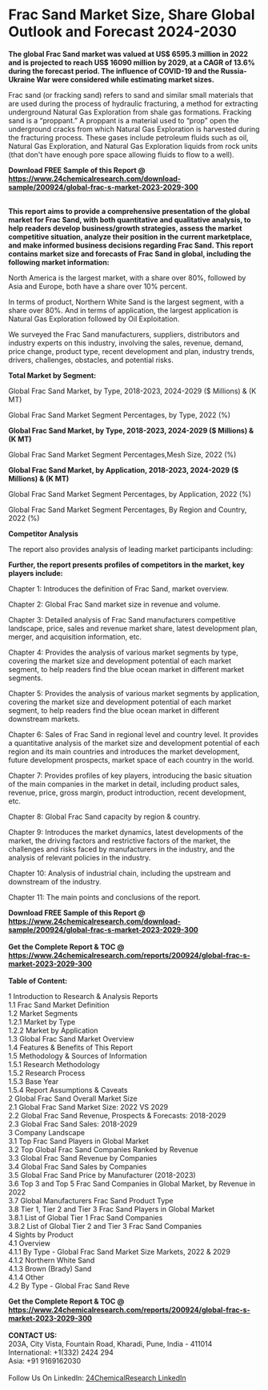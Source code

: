 <h1>Frac Sand Market Size, Share Global Outlook and Forecast 2024-2030</h1><p><strong>The global Frac Sand market was valued at US$ 6595.3 million in 2022 and is projected to reach US$ 16090 million by 2029, at a CAGR of 13.6% during the forecast period. The influence of COVID-19 and the Russia-Ukraine War were considered while estimating market sizes.</strong></p><p>
</p><p>Frac sand (or fracking sand) refers to sand and similar small materials that are used during the process of hydraulic fracturing, a method for extracting underground Natural Gas Exploration from shale gas formations. Fracking sand is a “proppant.” A proppant is a material used to “prop” open the underground cracks from which Natural Gas Exploration is harvested during the fracturing process. These gases include petroleum fluids such as oil, Natural Gas Exploration, and Natural Gas Exploration liquids from rock units (that don't have enough pore space allowing fluids to flow to a well).</p><div><b>Download FREE Sample of this Report @ 
            <a href="https://www.24chemicalresearch.com/download-sample/200924/global-frac-s-market-2023-2029-300">
            https://www.24chemicalresearch.com/download-sample/200924/global-frac-s-market-2023-2029-300</a></b></div><br><p>
<strong>This report aims to provide a comprehensive presentation of the global market for Frac Sand, with both quantitative and qualitative analysis, to help readers develop business/growth strategies, assess the market competitive situation, analyze their position in the current marketplace, and make informed business decisions regarding Frac Sand. This report contains market size and forecasts of Frac Sand in global, including the following market information:</strong></p><p>
</p><p>
North America is the largest market, with a share over 80%, followed by Asia and Europe, both have a share over 10% percent.</p><p>
In terms of product, Northern White Sand is the largest segment, with a share over 80%. And in terms of application, the largest application is Natural Gas Exploration followed by Oil Exploitation.</p><p>
We surveyed the Frac Sand manufacturers, suppliers, distributors and industry experts on this industry, involving the sales, revenue, demand, price change, product type, recent development and plan, industry trends, drivers, challenges, obstacles, and potential risks.</p><p>
<strong>Total Market by Segment:</strong></p><p>
Global Frac Sand Market, by Type, 2018-2023, 2024-2029 ($ Millions) &amp; (K MT)</p><p>
Global Frac Sand Market Segment Percentages, by Type, 2022 (%)</p><p>
</p><p>
</p><p><strong>Global Frac Sand Market, by Type, 2018-2023, 2024-2029 ($ Millions) &amp; (K MT)</strong></p><p>
Global Frac Sand Market Segment Percentages,Mesh Size, 2022 (%)</p><p>
</p><p>
</p><p>
</p><p><strong>Global Frac Sand Market, by Application, 2018-2023, 2024-2029 ($ Millions) &amp; (K MT)</strong></p><p>
Global Frac Sand Market Segment Percentages, by Application, 2022 (%)</p><p>
</p><p>
Global Frac Sand Market Segment Percentages, By Region and Country, 2022 (%)</p><p>
</p><p>
</p><p><strong>Competitor Analysis</strong></p><p>
The report also provides analysis of leading market participants including:</p><p>
</p><p>
</p><p><strong>Further, the report presents profiles of competitors in the market, key players include:</strong></p><p>
</p><p>
Chapter 1: Introduces the definition of Frac Sand, market overview.</p><p>
Chapter 2: Global Frac Sand market size in revenue and volume.</p><p>
Chapter 3: Detailed analysis of Frac Sand manufacturers competitive landscape, price, sales and revenue market share, latest development plan, merger, and acquisition information, etc.</p><p>
Chapter 4: Provides the analysis of various market segments by type, covering the market size and development potential of each market segment, to help readers find the blue ocean market in different market segments.</p><p>
Chapter 5: Provides the analysis of various market segments by application, covering the market size and development potential of each market segment, to help readers find the blue ocean market in different downstream markets.</p><p>
Chapter 6: Sales of Frac Sand in regional level and country level. It provides a quantitative analysis of the market size and development potential of each region and its main countries and introduces the market development, future development prospects, market space of each country in the world.</p><p>
Chapter 7: Provides profiles of key players, introducing the basic situation of the main companies in the market in detail, including product sales, revenue, price, gross margin, product introduction, recent development, etc.</p><p>
Chapter 8: Global Frac Sand capacity by region &amp; country.</p><p>
Chapter 9: Introduces the market dynamics, latest developments of the market, the driving factors and restrictive factors of the market, the challenges and risks faced by manufacturers in the industry, and the analysis of relevant policies in the industry.</p><p>
Chapter 10: Analysis of industrial chain, including the upstream and downstream of the industry.</p><p>
Chapter 11: The main points and conclusions of the report.

</p><div><b>Download FREE Sample of this Report @ 
            <a href="https://www.24chemicalresearch.com/download-sample/200924/global-frac-s-market-2023-2029-300">
            https://www.24chemicalresearch.com/download-sample/200924/global-frac-s-market-2023-2029-300</a></b></div><br><div><b>Get the Complete Report & TOC @ 
            <a href="https://www.24chemicalresearch.com/reports/200924/global-frac-s-market-2023-2029-300">
            https://www.24chemicalresearch.com/reports/200924/global-frac-s-market-2023-2029-300</a></b></div><br>
            <b>Table of Content:</b><p>1 Introduction to Research & Analysis Reports<br />
    1.1 Frac Sand Market Definition<br />
    1.2 Market Segments<br />
        1.2.1 Market by Type<br />
        1.2.2 Market by Application<br />
    1.3 Global Frac Sand Market Overview<br />
    1.4 Features & Benefits of This Report<br />
    1.5 Methodology & Sources of Information<br />
        1.5.1 Research Methodology<br />
        1.5.2 Research Process<br />
        1.5.3 Base Year<br />
        1.5.4 Report Assumptions & Caveats<br />
2 Global Frac Sand Overall Market Size<br />
    2.1 Global Frac Sand Market Size: 2022 VS 2029<br />
    2.2 Global Frac Sand Revenue, Prospects & Forecasts: 2018-2029<br />
    2.3 Global Frac Sand Sales: 2018-2029<br />
3 Company Landscape<br />
    3.1 Top Frac Sand Players in Global Market<br />
    3.2 Top Global Frac Sand Companies Ranked by Revenue<br />
    3.3 Global Frac Sand Revenue by Companies<br />
    3.4 Global Frac Sand Sales by Companies<br />
    3.5 Global Frac Sand Price by Manufacturer (2018-2023)<br />
    3.6 Top 3 and Top 5 Frac Sand Companies in Global Market, by Revenue in 2022<br />
    3.7 Global Manufacturers Frac Sand Product Type<br />
    3.8 Tier 1, Tier 2 and Tier 3 Frac Sand Players in Global Market<br />
        3.8.1 List of Global Tier 1 Frac Sand Companies<br />
        3.8.2 List of Global Tier 2 and Tier 3 Frac Sand Companies<br />
4 Sights by Product<br />
    4.1 Overview<br />
        4.1.1 By Type - Global Frac Sand Market Size Markets, 2022 & 2029<br />
        4.1.2 Northern White Sand<br />
        4.1.3 Brown (Brady) Sand<br />
        4.1.4 Other<br />
    4.2 By Type - Global Frac Sand Reve</p><div><b>Get the Complete Report & TOC @ 
            <a href="https://www.24chemicalresearch.com/reports/200924/global-frac-s-market-2023-2029-300">
            https://www.24chemicalresearch.com/reports/200924/global-frac-s-market-2023-2029-300</a></b></div><br><b>CONTACT US:</b><br>
            203A, City Vista, Fountain Road, Kharadi, Pune, India - 411014<br>
            International: +1(332) 2424 294<br>
            Asia: +91 9169162030 <br><br>
            Follow Us On LinkedIn: <a href="https://www.linkedin.com/company/24chemicalresearch/">24ChemicalResearch LinkedIn</a>